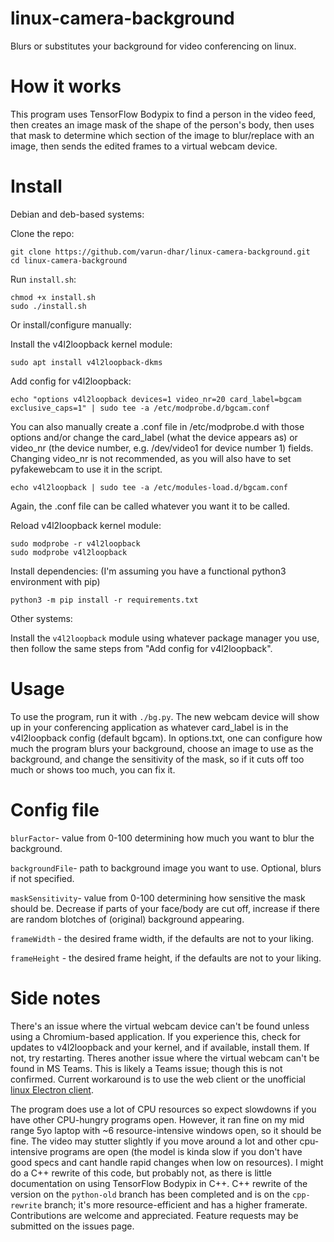 # linux-camera-background
Blurs or substitutes your background for video conferencing on linux. 

# How it works
This program uses TensorFlow Bodypix to find a person in the video feed, then creates an image mask of the shape of the person's body, then uses that mask to determine which section of the image to blur/replace with an image, then sends the edited frames to a virtual webcam device.

# Install
Debian and deb-based systems:

Clone the repo:
```
git clone https://github.com/varun-dhar/linux-camera-background.git
cd linux-camera-background
```

Run `install.sh`:
```
chmod +x install.sh
sudo ./install.sh
```
Or install/configure manually:

Install the v4l2loopback kernel module:
```
sudo apt install v4l2loopback-dkms
```
Add config for v4l2loopback:
```
echo "options v4l2loopback devices=1 video_nr=20 card_label=bgcam exclusive_caps=1" | sudo tee -a /etc/modprobe.d/bgcam.conf
```
You can also manually create a .conf file in /etc/modprobe.d with those options and/or change the card_label (what the device appears as) or video_nr (the device number, e.g. /dev/video1 for device number 1) fields. Changing video_nr is not recommended, as you will also have to set pyfakewebcam to use it in the script. 

```
echo v4l2loopback | sudo tee -a /etc/modules-load.d/bgcam.conf
```
Again, the .conf file can be called whatever you want it to be called.

Reload v4l2loopback kernel module:
```
sudo modprobe -r v4l2loopback
sudo modprobe v4l2loopback
```
Install dependencies:
(I'm assuming you have a functional python3 environment with pip)
```
python3 -m pip install -r requirements.txt
```

Other systems:

Install the `v4l2loopback` module using whatever package manager you use, then follow the same steps from "Add config for v4l2loopback".

# Usage
To use the program, run it with `./bg.py`. The new webcam device will show up in your conferencing application as whatever card_label is in the v4l2loopback config (default bgcam). In options.txt, one can configure how much the program blurs your background, choose an image to use as the background, and change the sensitivity of the mask, so if it cuts off too much or shows too much, you can fix it.

# Config file
`blurFactor`- value from 0-100 determining how much you want to blur the background.

`backgroundFile`- path to background image you want to use. Optional, blurs if not specified.

`maskSensitivity`- value from 0-100 determining how sensitive the mask should be. Decrease if parts of your face/body are cut off, increase if there are random blotches of (original) background appearing.

`frameWidth` - the desired frame width, if the defaults are not to your liking.

`frameHeight` - the desired frame height, if the defaults are not to your liking.

# Side notes
There's an issue where the virtual webcam device can't be found unless using a Chromium-based application. If you experience this, check for updates to v4l2loopback and your kernel, and if available, install them. If not, try restarting. Theres another issue where the virtual webcam can't be found in MS Teams. This is likely a Teams issue; though this is not confirmed. Current workaround is to use the web client or the unofficial [linux Electron client](https://github.com/IsmaelMartinez/teams-for-linux).

The program does use a lot of CPU resources so expect slowdowns if you have other CPU-hungry programs open. However, it ran fine on my mid range 5yo laptop with ~6 resource-intensive windows open, so it should be fine. The video may stutter slightly if you move around a lot and other cpu-intensive programs are open (the model is kinda slow if you don't have good specs and cant handle rapid changes when low on resources). I might do a C++ rewrite of this code, but probably not, as there is little documentation on using TensorFlow Bodypix in C++. C++ rewrite of the version on the `python-old` branch has been completed and is on the `cpp-rewrite` branch; it's more resource-efficient and has a higher framerate. Contributions are welcome and appreciated. Feature requests may be submitted on the issues page. 
